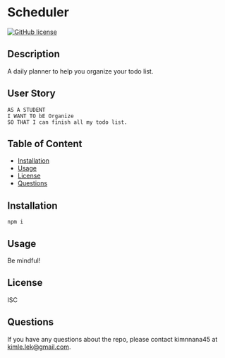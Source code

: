  # Scheduler
[![GitHub license](https://img.shields.io/badge/license-ISC-blue)](https://github.com/kimnana45/scheduler)

## Description 
A daily planner to help you organize your todo list.

## User Story
```
AS A STUDENT
I WANT TO bE Organize
SO THAT I can finish all my todo list.
```

## Table of Content 
* [Installation](#installation)
* [Usage](#usage)
* [License](#license)
* [Questions](#questions)
    
## Installation 
```
npm i
```

## Usage
Be mindful!

## License
ISC

## Questions
If you have any questions about the repo, please contact kimnnana45 at kimle.lek@gmail.com.
